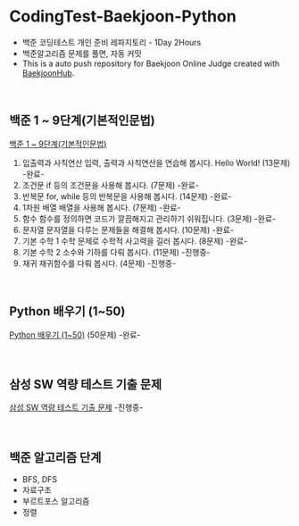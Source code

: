 # CodingTest-Baekjoon-Python
- 백준 코딩테스트 개인 준비 레파지토리 - 1Day 2Hours
- 백준알고리즘 문제를 풀면, 자동 커밋
- This is a auto push repository for Baekjoon Online Judge created with [BaekjoonHub](https://github.com/BaekjoonHub/BaekjoonHub).

<br>

## 백준 1 ~ 9단계(기본적인문법)
[백준 1 ~ 9단계(기본적인문법)](https://www.acmicpc.net/step)

1.	입출력과 사칙연산	입력, 출력과 사칙연산을 연습해 봅시다. Hello World! (13문제) -완료-
2.	조건문	if 등의 조건문을 사용해 봅시다. (7문제) -완료-
3.	반복문	for, while 등의 반복문을 사용해 봅시다. (14문제) -완료-
4.	1차원 배열	배열을 사용해 봅시다. (7문제) -완료-
5.	함수	함수를 정의하면 코드가 깔끔해지고 관리하기 쉬워집니다. (3문제) -완료-
6.	문자열	문자열을 다루는 문제들을 해결해 봅시다. (10문제) -완료-
7.	기본 수학 1	수학 문제로 수학적 사고력을 길러 봅시다. (8문제) -완료-
8.	  기본 수학 2	소수와 기하를 다뤄 봅시다. (11문제) -진행중-
9.    재귀	재귀함수를 다뤄 봅시다. (4문제) -진행중-

<br>

## Python 배우기 (1~50)
[Python 배우기 (1~50)](https://www.acmicpc.net/workbook/view/459) (50문제) -완료-
<br>
<br>
<br>
## 삼성 SW 역량 테스트 기출 문제
[삼성 SW 역량 테스트 기출 문제](https://www.acmicpc.net/workbook/view/1152) -진행중-
<br>
<br>
<br>
## 백준 알고리즘 단계
- BFS, DFS
- 자료구조
- 부르트포스 알고리즘
- 정렬
